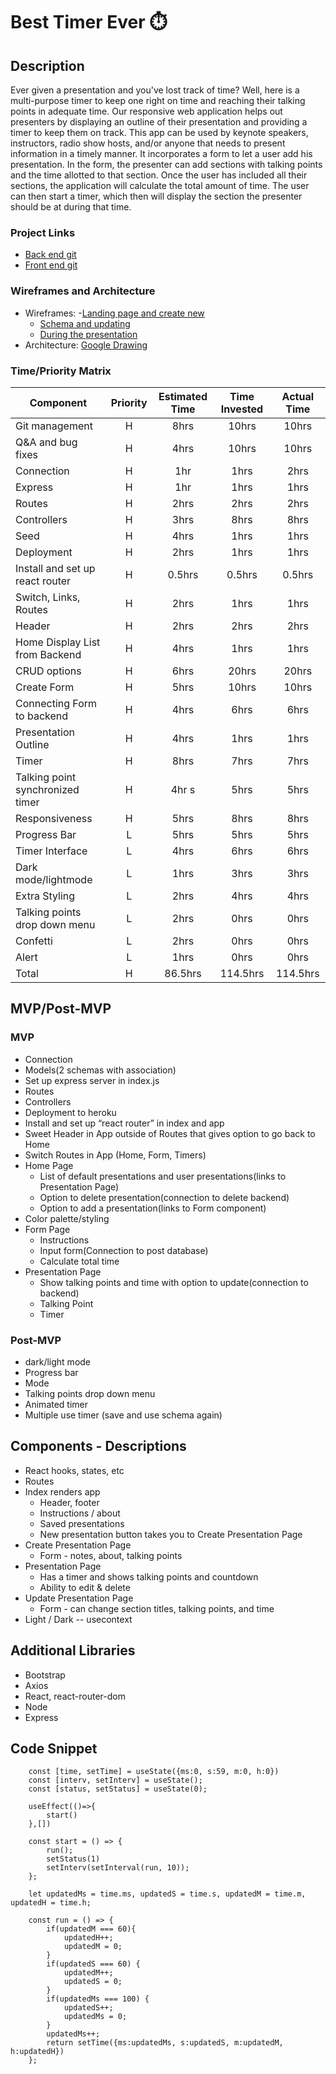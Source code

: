 # Best Timer Ever ⏱️
## Description
Ever given a presentation and you've lost track of time? Well, here is a  multi-purpose timer to keep one right on time and reaching their talking points in adequate time. Our responsive web application helps out presenters by displaying an outline of their presentation and providing a timer to keep them on track. This app can be used by keynote speakers, instructors, radio show hosts, and/or anyone that needs to present information in a timely manner. It incorporates a form to let a user add his presentation. In the form, the presenter can add sections with talking points and the time allotted to that section. Once the user has included all their sections, the application will calculate the total amount of time. The user can then start a timer, which then will display the section the presenter should be at during that time.  
### Project Links
- [Back end git](https://github.com/pascuas/project3-backend) 
- [Front end git](https://github.com/alyssariah/project3-frontend)
### Wireframes and Architecture
- Wireframes: 
     -[Landing page and create new](https://res.cloudinary.com/mzprizm/image/upload/v1587159783/Screen_Shot_2020-04-17_at_2.41.10_PM_rfu3r2.png)
     - [Schema and updating](https://res.cloudinary.com/mzprizm/image/upload/v1587159783/Screen_Shot_2020-04-17_at_2.41.29_PM_qhxewr.png)
     - [During the presentation](https://res.cloudinary.com/mzprizm/image/upload/v1587159783/Screen_Shot_2020-04-17_at_2.41.21_PM_c6timx.png)
- Architecture: [Google Drawing](https://docs.google.com/drawings/d/1QnfQrfsA5B_Z0-H4OkIHzYKonrOfJGI1wSDYNjucwVM/edit)
### Time/Priority Matrix
| Component | Priority | Estimated Time | Time Invested | Actual Time |
| --- | :---: |  :---: | :---: | :---: |
| Git management | H | 8hrs | 10hrs | 10hrs |
| Q&A and bug fixes | H | 4hrs | 10hrs | 10hrs |
| Connection | H | 1hr | 1hrs | 2hrs |
| Express  | H | 1hr | 1hrs | 1hrs |
| Routes | H | 2hrs | 2hrs | 2hrs |
| Controllers | H | 3hrs | 8hrs | 8hrs |
| Seed | H | 4hrs | 1hrs | 1hrs |
| Deployment | H | 2hrs | 1hrs | 1hrs |
| Install and set up react router | H | 0.5hrs | 0.5hrs | 0.5hrs |
| Switch, Links, Routes | H | 2hrs | 1hrs | 1hrs |
| Header| H | 2hrs | 2hrs | 2hrs |
| Home Display List from Backend | H | 4hrs | 1hrs | 1hrs |
| CRUD options | H | 6hrs | 20hrs | 20hrs |
| Create Form | H | 5hrs | 10hrs | 10hrs |
| Connecting Form to backend | H | 4hrs | 6hrs | 6hrs |
| Presentation Outline | H | 4hrs| 1hrs | 1hrs |
| Timer | H | 8hrs | 7hrs | 7hrs |
| Talking point synchronized timer | H | 4hr s| 5hrs | 5hrs |
| Responsiveness | H | 5hrs | 8hrs | 8hrs |
| Progress Bar | L | 5hrs | 5hrs | 5hrs |
| Timer Interface | L | 4hrs | 6hrs | 6hrs |
| Dark mode/lightmode | L | 1hrs| 3hrs | 3hrs |
| Extra Styling | L | 2hrs | 4hrs | 4hrs |
| Talking points drop down menu | L | 2hrs | 0hrs | 0hrs |
| Confetti | L | 2hrs | 0hrs | 0hrs |
| Alert | L | 1hrs| 0hrs | 0hrs |
| Total | H | 86.5hrs| 114.5hrs | 114.5hrs |
## MVP/Post-MVP
### MVP
- Connection
- Models(2 schemas with association)
- Set up express server in index.js
- Routes
- Controllers
- Deployment to heroku
- Install and set up “react router” in index and app
- Sweet Header in App outside of Routes that gives option to go back to Home
- Switch Routes in App (Home, Form, Timers)
- Home Page
    - List of default presentations and user presentations(links to Presentation Page)
    - Option to delete presentation(connection to delete backend)
    - Option to add a presentation(links to Form component)
- Color palette/styling
- Form Page
    - Instructions
    - Input form(Connection to post database)
    - Calculate total time
- Presentation Page
    - Show talking points and time with option to update(connection to backend)
    - Talking Point
    - Timer
### Post-MVP
- dark/light mode
- Progress bar
- Mode
- Talking points drop down menu
- Animated timer
- Multiple use timer (save and use schema again)

## Components - Descriptions
- React hooks, states, etc
- Routes
- Index renders app
    - Header, footer
    - Instructions / about
    - Saved presentations
    - New presentation button takes you to Create Presentation Page
- Create Presentation Page
    - Form - notes, about, talking points
- Presentation Page
    - Has a timer and shows talking points and countdown
    - Ability to edit & delete
- Update Presentation Page
    - Form - can change section titles, talking points, and time
- Light / Dark -- usecontext
## Additional Libraries
- Bootstrap
- Axios
- React, react-router-dom
- Node
- Express
## Code Snippet
```
    const [time, setTime] = useState({ms:0, s:59, m:0, h:0})
    const [interv, setInterv] = useState();
    const [status, setStatus] = useState(0);
 
    useEffect(()=>{
        start()
    },[])

    const start = () => {
        run();
        setStatus(1)
        setInterv(setInterval(run, 10));
    };

    let updatedMs = time.ms, updatedS = time.s, updatedM = time.m, updatedH = time.h;

    const run = () => {
        if(updatedM === 60){
            updatedH++;
            updatedM = 0;
        }
        if(updatedS === 60) {
            updatedM++;
            updatedS = 0;
        }
        if(updatedMs === 100) {
            updatedS++;
            updatedMs = 0;
        }
        updatedMs++;
        return setTime({ms:updatedMs, s:updatedS, m:updatedM, h:updatedH})
    };
```
